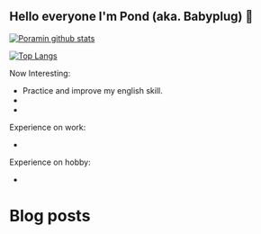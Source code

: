 ## Hello everyone I'm Pond (aka. Babyplug) 👋

[![Poramin github stats](https://github-readme-stats.vercel.app/api?username=babyplug&show_icons=true&hide=contribs)](https://github.com/babyplug)

[![Top Langs](https://github-readme-stats.vercel.app/api/top-langs/?username=babyplug&layout=compact)](https://github.com/babyplug)

Now Interesting:

- Practice and improve my english skill.
- 
- 

Experience on work:

- 

Experience on hobby:

- 

# Blog posts
<!-- BLOG-POST-LIST:START -->
<!-- BLOG-POST-LIST:END -->

<!--
- 👋 Hi, I’m @babyplug
- 👀 I’m interested in Backend stack.
- 🌱 I’m currently learning Golang and Flutter.
- 💞️ I’m looking to collaborate on an opensource in github.
- 📫 How to reach me `poramin.lertudom@gmail.com`
-->


<!---
babyplug/babyplug is a ✨ special ✨ repository because its `README.md` (this file) appears on your GitHub profile.
You can click the Preview link to take a look at your changes.
--->
